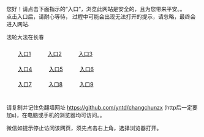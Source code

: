 您好！请点击下面指示的“入口”，浏览此网站是安全的，且为您带来平安。。 <br/>
点击入口后，请耐心等待， 过程中可能会出现无法打开的提示，请忽略，最终会进入网站. </br>

法轮大法在长春<br/>
<div style="padding:10px"><a style="margin:20px" target="_blank" href="https://d19gdb47atk9wf.cloudfront.net/2Qpsp?imlgliiq" id="ccLink1" rel="nofollow">入口1</a> <a target="_blank" style="margin:20px" href="https://d3bn4g50mq70k6.cloudfront.net/2Qpsp?sxcec" id="ccLink2" rel="nofollow">入口2</a> <a style="margin:20px" target="_blank" href="https://d28h2zrgzmw1kb.cloudfront.net/2Qpsp?jdyvgba" id="ccLink3" rel="nofollow">入口3</a></div>

<div style="padding:10px" ><a style="margin:20px" target="_blank" href="https://d19gdb47atk9wf.cloudfront.net/2Qpsp?imlgliiq" id="ccLink4" rel="nofollow">入口4</a> <a style="margin:20px" href="https://d3bn4g50mq70k6.cloudfront.net/2Qpsp?sxcec" target="_blank" id="ccLink5" rel="nofollow">入口5</a> <a style="margin:20px" href="https://d28h2zrgzmw1kb.cloudfront.net/2Qpsp?jdyvgba" target="_blank" id="ccLink6" rel="nofollow">入口6</a></div>

<div style="padding:10px"><a style="margin:20px" target="_blank" href="https://d19gdb47atk9wf.cloudfront.net/2Qpsp?imlgliiq" id="ccLink7" rel="nofollow">入口7</a> <a style="margin:20px" href="https://d3bn4g50mq70k6.cloudfront.net/2Qpsp?sxcec" target="_blank" id="ccLink8" rel="nofollow">入口8</a> <a style="margin:20px" target="_blank" href="https://d28h2zrgzmw1kb.cloudfront.net/2Qpsp?jdyvgba" id="ccLink9" rel="nofollow">入口9</a></div>

<br/>



请复制并记住免翻墙网址 https://github.com/yntd/changchunzx (http后一定要加s)，在电脑或手机的浏览器均可访问。。<br/>

微信如提示停止访问该网页，须先点击右上角，选择浏览器打开。
